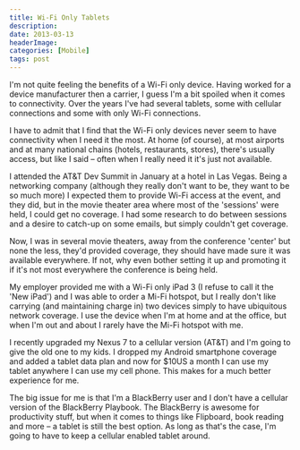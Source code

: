 ```yaml
---
title: Wi-Fi Only Tablets
description: 
date: 2013-03-13
headerImage: 
categories: [Mobile]
tags: post
---
```


I'm not quite feeling the benefits of a Wi-Fi only device. Having worked for a device manufacturer then a carrier, I guess I'm a bit spoiled when it comes to connectivity. Over the years I've had several tablets, some with cellular connections and some with only Wi-Fi connections.

I have to admit that I find that the Wi-Fi only devices never seem to have connectivity when I need it the most. At home (of course), at most airports and at many national chains (hotels, restaurants, stores), there's usually access, but like I said – often when I really need it it's just not available.

I attended the AT&T Dev Summit in January at a hotel in Las Vegas. Being a networking company (although they really don't want to be, they want to be so much more) I expected them to provide Wi-Fi access at the event, and they did, but in the movie theater area where most of the 'sessions' were held, I could get no coverage. I had some research to do between sessions and a desire to catch-up on some emails, but simply couldn't get coverage.

Now, I was in several movie theaters, away from the conference 'center' but none the less, they'd provided coverage, they should have made sure it was available everywhere. If not, why even bother setting it up and promoting it if it's not most everywhere the conference is being held.

My employer provided me with a Wi-Fi only iPad 3 (I refuse to call it the 'New iPad') and I was able to order a Mi-Fi hotspot, but I really don't like carrying (and maintaining charge in) two devices simply to have ubiquitous network coverage. I use the device when I'm at home and at the office, but when I'm out and about I rarely have the Mi-Fi hotspot with me.

I recently upgraded my Nexus 7 to a cellular version (AT&T) and I'm going to give the old one to my kids. I dropped my Android smartphone coverage and added a tablet data plan and now for $10US a month I can use my tablet anywhere I can use my cell phone. This makes for a much better experience for me.

The big issue for me is that I'm a BlackBerry user and I don't have a cellular version of the BlackBerry Playbook. The BlackBerry is awesome for productivity stuff, but when it comes to things like Flipboard, book reading and more – a tablet is still the best option. As long as that's the case, I'm going to have to keep a cellular enabled tablet around.